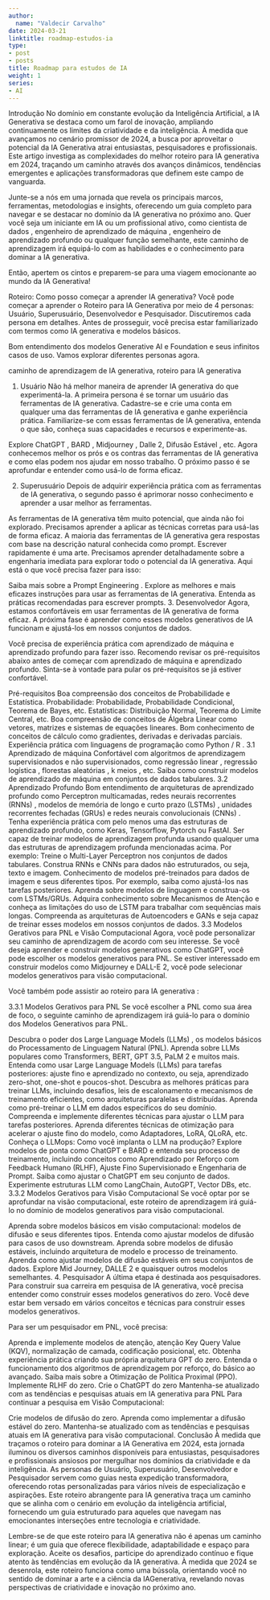 ```yaml
---
author:
  name: "Valdecir Carvalho"
date: 2024-03-21
linktitle: roadmap-estudos-ia
type:
- post
- posts
title: Roadmap para estudos de IA
weight: 1
series:
- AI
---
```



Introdução
No domínio em constante evolução da Inteligência Artificial, a IA Generativa se destaca como um farol de inovação, ampliando continuamente os limites da criatividade e da inteligência. À medida que avançamos no cenário promissor de 2024, a busca por aproveitar o potencial da IA ​​Generativa atrai entusiastas, pesquisadores e profissionais. Este artigo investiga as complexidades do melhor roteiro para IA generativa em 2024, traçando um caminho através dos avanços dinâmicos, tendências emergentes e aplicações transformadoras que definem este campo de vanguarda.

Junte-se a nós em uma jornada que revela os principais marcos, ferramentas, metodologias e insights, oferecendo um guia completo para navegar e se destacar no domínio da IA ​​generativa no próximo ano. Quer você seja um iniciante em IA ou um profissional ativo, como cientista de dados , engenheiro de aprendizado de máquina , engenheiro de aprendizado profundo ou qualquer função semelhante, este caminho de aprendizagem irá equipá-lo com as habilidades e o conhecimento para dominar a IA generativa.



Então, apertem os cintos e preparem-se para uma viagem emocionante ao mundo da IA ​​Generativa!

Roteiro: Como posso começar a aprender IA generativa?
Você pode começar a aprender o Roteiro para IA Generativa por meio de 4 personas: Usuário, Superusuário, Desenvolvedor e Pesquisador. Discutiremos cada persona em detalhes. Antes de prosseguir, você precisa estar familiarizado com termos como IA generativa e modelos básicos.

Bom entendimento dos modelos Generative AI e Foundation e seus infinitos casos de uso.
Vamos explorar diferentes personas agora.


caminho de aprendizagem de IA generativa, roteiro para IA generativa
1. Usuário
Não há melhor maneira de aprender IA generativa do que experimentá-la. A primeira persona é se tornar um usuário das ferramentas de IA generativa. Cadastre-se e crie uma conta em qualquer uma das ferramentas de IA generativa e ganhe experiência prática. Familiarize-se com essas ferramentas de IA generativa, entenda o que são, conheça suas capacidades e recursos e experimente-as.

Explore ChatGPT , BARD , Midjourney , Dalle 2, Difusão Estável , etc.
Agora conhecemos melhor os prós e os contras das ferramentas de IA generativa e como elas podem nos ajudar em nosso trabalho. O próximo passo é se aprofundar e entender como usá-lo de forma eficaz.

2. Superusuário
Depois de adquirir experiência prática com as ferramentas de IA generativa, o segundo passo é aprimorar nosso conhecimento e aprender a usar melhor as ferramentas.

As ferramentas de IA generativa têm muito potencial, que ainda não foi explorado. Precisamos aprender a aplicar as técnicas corretas para usá-las de forma eficaz. A maioria das ferramentas de IA generativa gera respostas com base na descrição natural conhecida como prompt. Escrever rapidamente é uma arte. Precisamos aprender detalhadamente sobre a engenharia imediata para explorar todo o potencial da IA ​​generativa. Aqui está o que você precisa fazer para isso:

Saiba mais sobre a Prompt Engineering .
Explore as melhores e mais eficazes instruções para usar as ferramentas de IA generativa.
Entenda as práticas recomendadas para escrever prompts.
3. Desenvolvedor
Agora, estamos confortáveis ​​em usar ferramentas de IA generativa de forma eficaz. A próxima fase é aprender como esses modelos generativos de IA funcionam e ajustá-los em nossos conjuntos de dados.

Você precisa de experiência prática com aprendizado de máquina e aprendizado profundo para fazer isso. Recomendo revisar os pré-requisitos abaixo antes de começar com aprendizado de máquina e aprendizado profundo. Sinta-se à vontade para pular os pré-requisitos se já estiver confortável.

Pré-requisitos
Boa compreensão dos conceitos de Probabilidade e Estatística.
Probabilidade: Probabilidade, Probabilidade Condicional, Teorema de Bayes, etc.
Estatísticas: Distribuição Normal, Teorema do Limite Central, etc.
Boa compreensão de conceitos de Álgebra Linear como vetores, matrizes e sistemas de equações lineares.
Bom conhecimento de conceitos de cálculo como gradientes, derivadas e derivadas parciais.
Experiência prática com linguagens de programação como Python / R .
3.1 Aprendizado de máquina
Confortável com algoritmos de aprendizagem supervisionados e não supervisionados, como regressão linear , regressão logística , florestas aleatórias , k meios , etc.
Saiba como construir modelos de aprendizado de máquina em conjuntos de dados tabulares.
3.2 Aprendizado Profundo
Bom entendimento de arquiteturas de aprendizado profundo como Perceptron multicamadas, redes neurais recorrentes (RNNs) , modelos de memória de longo e curto prazo (LSTMs) , unidades recorrentes fechadas (GRUs) e redes neurais convolucionais (CNNs) .
Tenha experiência prática com pelo menos uma das estruturas de aprendizado profundo, como Keras, Tensorflow, Pytorch ou FastAI.
Ser capaz de treinar modelos de aprendizagem profunda usando qualquer uma das estruturas de aprendizagem profunda mencionadas acima. Por exemplo:
Treine o Multi-Layer Perceptron nos conjuntos de dados tabulares.
Construa RNNs e CNNs para dados não estruturados, ou seja, texto e imagem.
Conhecimento de modelos pré-treinados para dados de imagem e seus diferentes tipos. Por exemplo, saiba como ajustá-los nas tarefas posteriores.
Aprenda sobre modelos de linguagem e construa-os com LSTMs/GRUs.
Adquira conhecimento sobre Mecanismos de Atenção e conheça as limitações do uso de LSTM para trabalhar com sequências mais longas.
Compreenda as arquiteturas de Autoencoders e GANs e seja capaz de treinar esses modelos em nossos conjuntos de dados.
3.3 Modelos Gerativos para PNL e Visão Computacional
Agora, você pode personalizar seu caminho de aprendizagem de acordo com seu interesse. Se você deseja aprender e construir modelos generativos como ChatGPT, você pode escolher os modelos generativos para PNL. Se estiver interessado em construir modelos como Midjourney e DALL-E 2, você pode selecionar modelos generativos para visão computacional.

Você também pode assistir ao roteiro para IA generativa :


3.3.1 Modelos Gerativos para PNL
Se você escolher a PNL como sua área de foco, o seguinte caminho de aprendizagem irá guiá-lo para o domínio dos Modelos Generativos para PNL.

Descubra o poder dos Large Language Models (LLMs) , os modelos básicos do Processamento de Linguagem Natural (PNL).
Aprenda sobre LLMs populares como Transformers, BERT, GPT 3.5, PaLM 2 e muitos mais.
Entenda como usar Large Language Models (LLMs) para tarefas posteriores: ajuste fino e aprendizado no contexto, ou seja, aprendizado zero-shot, one-shot e poucos-shot.
Descubra as melhores práticas para treinar LLMs, incluindo desafios, leis de escalonamento e mecanismos de treinamento eficientes, como arquiteturas paralelas e distribuídas.
Aprenda como pré-treinar o LLM em dados específicos do seu domínio.
Compreenda e implemente diferentes técnicas para ajustar o LLM para tarefas posteriores.
Aprenda diferentes técnicas de otimização para acelerar o ajuste fino do modelo, como Adaptadores, LoRA, QLoRA, etc.
Conheça o LLMops: Como você implanta o LLM na produção?
Explore modelos de ponta como ChatGPT e BARD e entenda seu processo de treinamento, incluindo conceitos como Aprendizado por Reforço com Feedback Humano (RLHF), Ajuste Fino Supervisionado e Engenharia de Prompt.
Saiba como ajustar o ChatGPT em seu conjunto de dados.
Experimente estruturas LLM como LangChain, AutoGPT, Vector DBs, etc.
3.3.2 Modelos Gerativos para Visão Computacional
Se você optar por se aprofundar na visão computacional, este roteiro de aprendizagem irá guiá-lo no domínio de modelos generativos para visão computacional.

Aprenda sobre modelos básicos em visão computacional: modelos de difusão e seus diferentes tipos.
Entenda como ajustar modelos de difusão para casos de uso downstream.
Aprenda sobre modelos de difusão estáveis, incluindo arquitetura de modelo e processo de treinamento.
Aprenda como ajustar modelos de difusão estáveis ​​em seus conjuntos de dados.
Explore Mid Journey, DALLE 2 e quaisquer outros modelos semelhantes.
4. Pesquisador
A última etapa é destinada aos pesquisadores. Para construir sua carreira em pesquisa de IA generativa, você precisa entender como construir esses modelos generativos do zero. Você deve estar bem versado em vários conceitos e técnicas para construir esses modelos generativos.

Para ser um pesquisador em PNL, você precisa:

Aprenda e implemente modelos de atenção, atenção Key Query Value (KQV), normalização de camada, codificação posicional, etc.
Obtenha experiência prática criando sua própria arquitetura GPT do zero.
Entenda o funcionamento dos algoritmos de aprendizagem por reforço, do básico ao avançado.
Saiba mais sobre a Otimização de Política Proximal (PPO).
Implemente RLHF do zero.
Crie o ChatGPT do zero
Mantenha-se atualizado com as tendências e pesquisas atuais em IA generativa para PNL
Para continuar a pesquisa em Visão Computacional:

Crie modelos de difusão do zero.
Aprenda como implementar a difusão estável do zero.
Mantenha-se atualizado com as tendências e pesquisas atuais em IA generativa para visão computacional.
Conclusão
À medida que traçamos o roteiro para dominar a IA Generativa em 2024, esta jornada iluminou os diversos caminhos disponíveis para entusiastas, pesquisadores e profissionais ansiosos por mergulhar nos domínios da criatividade e da inteligência. As personas de Usuário, Superusuário, Desenvolvedor e Pesquisador servem como guias nesta expedição transformadora, oferecendo rotas personalizadas para vários níveis de especialização e aspirações. Este roteiro abrangente para IA generativa traça um caminho que se alinha com o cenário em evolução da inteligência artificial, fornecendo um guia estruturado para aqueles que navegam nas emocionantes interseções entre tecnologia e criatividade.

Lembre-se de que este roteiro para IA generativa não é apenas um caminho linear; é um guia que oferece flexibilidade, adaptabilidade e espaço para exploração. Aceite os desafios, participe do aprendizado contínuo e fique atento às tendências em evolução da IA ​​generativa. À medida que 2024 se desenrola, este roteiro funciona como uma bússola, orientando você no sentido de dominar a arte e a ciência da IA ​​Generativa, revelando novas perspectivas de criatividade e inovação no próximo ano.